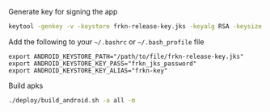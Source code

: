 Generate key for signing the app
```bash
keytool -genkey -v -keystore frkn-release-key.jks -keyalg RSA -keysize 2048 -validity 10000 -alias frkn-key
```

Add the following to your `~/.bashrc` or `~/.bash_profile` file
```
export ANDROID_KEYSTORE_PATH="/path/to/file/frkn-release-key.jks"
export ANDROID_KEYSTORE_KEY_PASS="frkn_jks_password"
export ANDROID_KEYSTORE_KEY_ALIAS="frkn-key"
```

Build apks
```bash
./deploy/build_android.sh -a all -m
```
